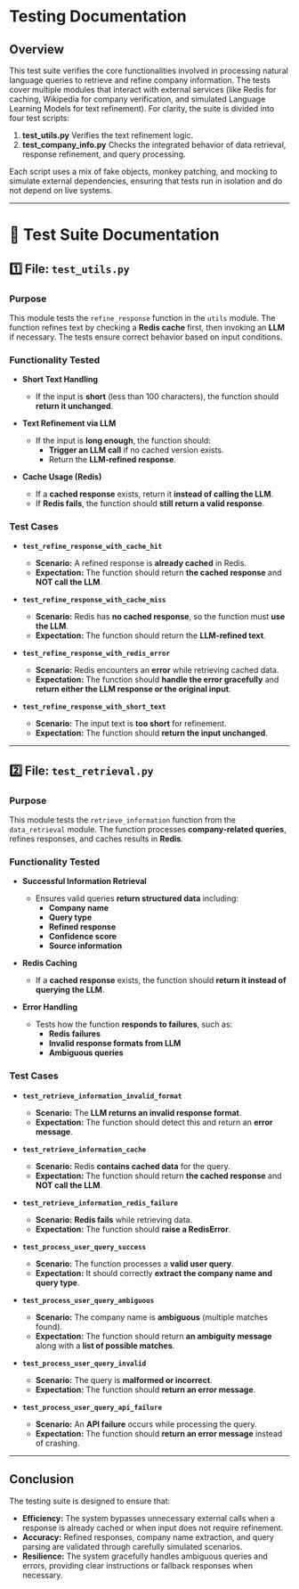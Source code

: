 # Testing Documentation

## Overview

This test suite verifies the core functionalities involved in processing natural language queries to retrieve and refine company information. The tests cover multiple modules that interact with external services (like Redis for caching, Wikipedia for company verification, and simulated Language Learning Models for text refinement). For clarity, the suite is divided into four test scripts:

1. **test_utils.py** Verifies the text refinement logic.
2. **test_company_info.py** Checks the integrated behavior of data retrieval, response refinement, and query processing.

Each script uses a mix of fake objects, monkey patching, and mocking to simulate external dependencies, ensuring that tests run in isolation and do not depend on live systems.

---

# 📌 Test Suite Documentation  

## 1️⃣ File: `test_utils.py`

### **Purpose**
This module tests the `refine_response` function in the `utils` module. The function refines text by checking a **Redis cache** first, then invoking an **LLM** if necessary. The tests ensure correct behavior based on input conditions.

### **Functionality Tested**
- **Short Text Handling**  
  - If the input is **short** (less than 100 characters), the function should **return it unchanged**.

- **Text Refinement via LLM**  
  - If the input is **long enough**, the function should:
    - **Trigger an LLM call** if no cached version exists.  
    - Return the **LLM-refined response**.

- **Cache Usage (Redis)**  
  - If a **cached response** exists, return it **instead of calling the LLM**.  
  - If **Redis fails**, the function should **still return a valid response**.

### **Test Cases**
- **`test_refine_response_with_cache_hit`**  
  - **Scenario:** A refined response is **already cached** in Redis.  
  - **Expectation:** The function should return **the cached response** and **NOT call the LLM**.

- **`test_refine_response_with_cache_miss`**  
  - **Scenario:** Redis has **no cached response**, so the function must **use the LLM**.  
  - **Expectation:** The function should return the **LLM-refined text**.

- **`test_refine_response_with_redis_error`**  
  - **Scenario:** Redis encounters an **error** while retrieving cached data.  
  - **Expectation:** The function should **handle the error gracefully** and **return either the LLM response or the original input**.

- **`test_refine_response_with_short_text`**  
  - **Scenario:** The input text is **too short** for refinement.  
  - **Expectation:** The function should **return the input unchanged**.

---

## 2️⃣ File: `test_retrieval.py`

### **Purpose**
This module tests the `retrieve_information` function from the `data_retrieval` module. The function processes **company-related queries**, refines responses, and caches results in **Redis**.

### **Functionality Tested**
- **Successful Information Retrieval**  
  - Ensures valid queries **return structured data** including:  
    - **Company name**  
    - **Query type**  
    - **Refined response**  
    - **Confidence score**  
    - **Source information**

- **Redis Caching**  
  - If a **cached response** exists, the function should **return it instead of querying the LLM**.

- **Error Handling**  
  - Tests how the function **responds to failures**, such as:  
    - **Redis failures**  
    - **Invalid response formats from LLM**  
    - **Ambiguous queries**

### **Test Cases**

- **`test_retrieve_information_invalid_format`**  
  - **Scenario:** The **LLM returns an invalid response format**.  
  - **Expectation:** The function should detect this and return an **error message**.

- **`test_retrieve_information_cache`**  
  - **Scenario:** Redis **contains cached data** for the query.  
  - **Expectation:** The function should return **the cached response** and **NOT call the LLM**.

- **`test_retrieve_information_redis_failure`**  
  - **Scenario:** **Redis fails** while retrieving data.  
  - **Expectation:** The function should **raise a RedisError**.

- **`test_process_user_query_success`**  
  - **Scenario:** The function processes a **valid user query**.  
  - **Expectation:** It should correctly **extract the company name and query type**.

- **`test_process_user_query_ambiguous`**  
  - **Scenario:** The company name is **ambiguous** (multiple matches found).  
  - **Expectation:** The function should return **an ambiguity message** along with a **list of possible matches**.

- **`test_process_user_query_invalid`**  
  - **Scenario:** The query is **malformed or incorrect**.  
  - **Expectation:** The function should **return an error message**.

- **`test_process_user_query_api_failure`**  
  - **Scenario:** An **API failure** occurs while processing the query.  
  - **Expectation:** The function should **return an error message** instead of crashing.

---

## Conclusion

The testing suite is designed to ensure that:

- **Efficiency:** The system bypasses unnecessary external calls when a response is already cached or when input does not require refinement.
- **Accuracy:** Refined responses, company name extraction, and query parsing are validated through carefully simulated scenarios.
- **Resilience:** The system gracefully handles ambiguous queries and errors, providing clear instructions or fallback responses when necessary.
